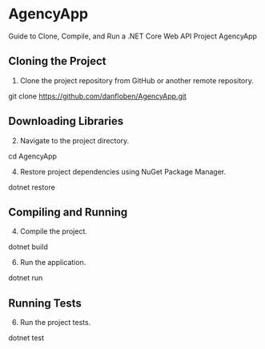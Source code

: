 # AgencyApp

Guide to Clone, Compile, and Run a .NET Core Web API Project AgencyApp

## Cloning the Project
1. Clone the project repository from GitHub or another remote repository.

  git clone https://github.com/danfloben/AgencyApp.git

## Downloading Libraries
2. Navigate to the project directory.

  cd AgencyApp

4. Restore project dependencies using NuGet Package Manager.

  dotnet restore

## Compiling and Running
4. Compile the project.

  dotnet build

6. Run the application.
  
  dotnet run
  
## Running Tests 
6. Run the project tests.

  dotnet test







